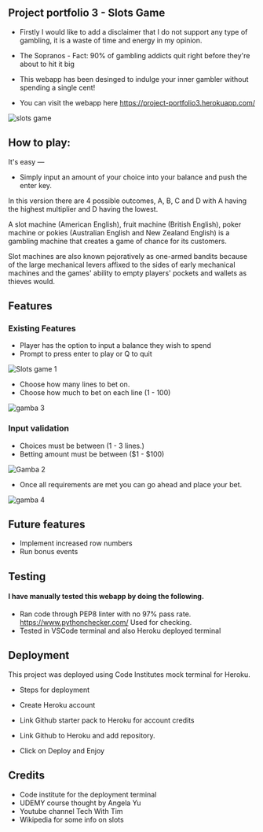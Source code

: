 ## Project portfolio 3 - Slots Game

* Firstly I would like to add a disclaimer that I do not support any type of gambling, it is a waste of time and energy in my opinion. 

* The Sopranos - Fact: 90% of gambling addicts quit right before they're about to hit it big

* This webapp has been desinged to indulge your inner gambler without spending a single cent!

* You can visit the webapp here  https://project-portfolio3.herokuapp.com/ 

![slots game](https://user-images.githubusercontent.com/105204182/233223214-360da845-d4dd-4da6-a5c2-00f4875c52ed.png)

## How to play:

It's easy —
* Simply input an amount of your choice into your balance and push the enter key. 

In this version there are 4 possible outcomes, A, B, C and D with A having the highest multiplier and D having the lowest.

A slot machine (American English), fruit machine (British English), poker machine or pokies (Australian English and New Zealand English) is a gambling machine that creates a game of chance for its customers. 

Slot machines are also known pejoratively as one-armed bandits because of the large mechanical levers affixed to the sides of early mechanical machines and the games' ability to empty players' pockets and wallets as thieves would.

## Features

### Existing Features

* Player has the option to input a balance they wish to spend 
* Prompt to press enter to play or Q to quit

![Slots game 1](https://user-images.githubusercontent.com/105204182/233362748-73387422-0197-413a-b693-d7eb5596b46c.png)

* Choose how many lines to bet on. 
* Choose how much to bet on each line (1 - 100)
 
![gamba 3](https://user-images.githubusercontent.com/105204182/233367147-d9a6b648-ebf9-4747-ae52-433ee194e2af.png)

### Input validation

* Choices must be between (1 - 3 lines.)
* Betting amount must be between ($1 - $100)

![Gamba 2](https://user-images.githubusercontent.com/105204182/233367433-62346733-8a8f-47f6-93fa-1e7470c3e44e.png)


* Once all requirements are met you can go ahead and place your bet. 

![gamba 4](https://user-images.githubusercontent.com/105204182/233370127-cfeb8053-f406-4920-b8ba-6dc12b0999c7.png)

## Future features

* Implement increased row numbers
* Run bonus events

## Testing 

#### I have manually tested this webapp by doing the following. 

* Ran code through PEP8 linter with no 97% pass rate. https://www.pythonchecker.com/ Used for checking.
* Tested in VSCode terminal and also Heroku deployed terminal


## Deployment

This project was deployed using Code Institutes mock terminal for Heroku.

* Steps for deployment

* Create Heroku account 
* Link Github starter pack to Heroku for account credits
* Link Github to Heroku and add repository. 
* Click on Deploy and Enjoy

## Credits

* Code institute for the deployment terminal
* UDEMY course thought by Angela Yu 
* Youtube channel Tech With Tim
* Wikipedia for some info on slots







